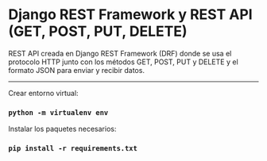 # Django REST Framework y REST API (GET, POST, PUT, DELETE)

REST API creada en Django REST Framework (DRF) donde se usa el protocolo HTTP junto con los métodos GET, POST, PUT y DELETE y el formato JSON para enviar y recibir datos.

<hr/>

Crear entorno virtual:
### `python -m virtualenv env`

Instalar los paquetes necesarios:
### `pip install -r requirements.txt`
